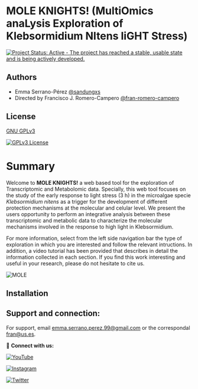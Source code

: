 # MOLE KNIGHTS! (MultiOmics anaLysis Exploration of Klebsormidium NItens liGHT Stress)

[![Project Status: Active - The project has reached a stable, usable
state and is being actively
developed.](http://www.repostatus.org/badges/latest/active.svg)](http://www.repostatus.org/#active)

## Authors

- Emma Serrano-Pérez [@sandungxs](https://github.com/sandungxs)
- Directed by Francisco J. Romero-Campero [@fran-romero-campero](https://github.com/fran-romero-campero)

## License

[GNU GPLv3](https://choosealicense.com/licenses/gpl-3.0/)

[![GPLv3 License](https://img.shields.io/badge/License-GPL%20v3-yellow.svg)](https://choosealicense.com/licenses/gpl-3.0/)

# Summary

Welcome to **MOLE KNIGHTS!** a web based tool for the exploration of Transcriptomic and Metabolomic data. Specially, this web tool focuses on the study of the early response to light stress (3 h) in the microalgae specie *Klebsormidium nitens* as a trigger for the development of different protection mechanisms at the molecular and celular level. We present the users opportunity to perform an integrative analysis between these transcriptomic and metabolic data to characterize the molecular mechanisms involved in the response to high light in Klebsormidium.

For more information, select from the left side navigation bar the type of exploration in which you are interested and follow the relevant intructions. In addition, a video tutorial has been provided that describes in detail the information collected in each section. If you find this work interesting and useful in your research, please do not hesitate to cite us. 

![MOLE](https://github.com/sandungxs/MOLE-KNIGHTS/blob/main/ReadmeFiles/mole_knight.png)


## Installation


## Support and connection:

For support, email emma.serrano.perez.99@gmail.com or the correspondal fran@us.es.

🔵 **Connect with us:**

[![YouTube](https://img.shields.io/youtube/channel/subscribers/UCRBDDVQHHisLcZtLPlYvmow)](https://www.youtube.com/channel/UCRBDDVQHHisLcZtLPlYvmow)

[![Instagram](https://img.shields.io/badge/Instagram-E4405F?style=for-the-badge&style=social&logo=instagram&logoColor=white)](https://www.instagram.com/greennetworks/?hl=es)

[![Twitter](https://img.shields.io/twitter/url?url=https%3A%2F%2Fshields.io)](https://twitter.com/fran_rom_cam?lang=es)
